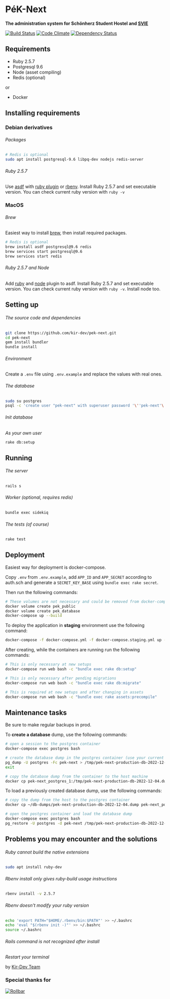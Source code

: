 # PéK-Next

**The administration system for Schönherz Student Hostel and [SVIE](https://svie.hu/)**

[![Build Status](https://travis-ci.org/kir-dev/pek-next.png?branch=master)](https://travis-ci.org/kir-dev/pek-next)
[![Code Climate](https://codeclimate.com/github/kir-dev/pek-next.png)](https://codeclimate.com/github/kir-dev/pek-next)
[![Dependency Status](https://gemnasium.com/kir-dev/pek-next.png)](https://gemnasium.com/kir-dev/pek-next)

## Requirements

- Ruby 2.5.7
- Postgresql 9.6
- Node (asset compiling)
- Redis (optional)

or

- Docker

## Installing requirements

### Debian derivatives

###### Packages

```bash
# Redis is optional
sudo apt install postgresql-9.6 libpq-dev nodejs redis-server
```

###### Ruby 2.5.7

Use [asdf](https://asdf-vm.github.io/asdf/#/core-manage-asdf-vm) with [ruby plugin](https://github.com/asdf-vm/asdf-ruby) or [rbenv](https://github.com/rbenv/rbenv). Install Ruby 2.5.7 and set executable version. You can check current ruby version with `ruby -v`

### MacOS

###### Brew

Easiest way to install [brew](https://brew.sh), then install required packages.

```bash
# Redis is optional
brew install asdf postgresql@9.6 redis
brew services start postgresql@9.6
brew services start redis
```

###### Ruby 2.5.7 and Node

Add [ruby](https://github.com/asdf-vm/asdf-ruby) and [node](https://github.com/asdf-vm/asdf-nodejs) plugin to asdf. Install Ruby 2.5.7 and set executable version. You can check current ruby version with `ruby -v`. Install node too.

## Setting up

###### The source code and dependencies

```bash
git clone https://github.com/kir-dev/pek-next.git
cd pek-next
gem install bundler
bundle install
```

###### Environment

Create a `.env` file using `.env.example` and replace the values with real ones.

###### The database

```bash
sudo su postgres
psql -c 'create user "pek-next" with superuser password '\''pek-next'\'';'
```

###### Init database

_As your own user_

```bash
rake db:setup
```

## Running

###### The server

```bash
rails s
```

###### Worker (optional, requires redis)

```bash
bundle exec sidekiq
```

###### The tests (of course)

```bash
rake test
```

## Deployment

Easiest way for deployment is docker-compose.

Copy `.env` from `.env.example`, add `APP_ID` and `APP_SECRET` according to auth.sch and generate a `SECRET_KEY_BASE` using `bundle exec rake secret`.

Then run the following commands:

```bash
# These volumes are not necessary and could be removed from docker-compose, but a named volume easier to find later on
docker volume create pek_public
docker volume create pek_database
docker-compose up --build
```

To deploy the application in **staging** environment use the following command:

```bash
docker-compose -f docker-compose.yml -f docker-compose.staging.yml up -d --build
```

After creating, while the containers are running run the following commands:

```bash
# This is only necessary at new setups
docker-compose run web bash -c "bundle exec rake db:setup"

# This is only necessary after pending migrations
docker-compose run web bash -c "bundle exec rake db:migrate"

# This is required at new setups and after changing in assets
docker-compose run web bash -c "bundle exec rake assets:precompile"
```

## Maintenance tasks

Be sure to make regular backups in prod.

To **create a database** dump, use the following commands:

```bash
# open a session to the postgres container
docker-compose exec postgres bash

# create the database dump in the postgres container (use your current date),then exit
pg_dump -U postgres -Fc pek-next > /tmp/pek-next-production-db-2022-12-04.dump
exit

# copy the database dump from the container to the host machine
docker cp pek-next_postgres_1:/tmp/pek-next-production-db-2022-12-04.dump ~/db-dumps
```
To load a previously created database dump, use the following commands:
```bash
# copy the dump from the host to the postgres container
docker cp ~/db-dumps/pek-next-production-db-2022-12-04.dump pek-next_postgres_1:/tmp

# open the postgres container and load the database dump 
docker-compose exec postgres bash
pg_restore -U postgres -d pek-next /tmp/pek-next-production-db-2022-12-04.dump
```

## Problems you may encounter and the solutions

###### Ruby cannot build the native extensions

```bash
sudo apt install ruby-dev
```

###### Rbenv install only gives ruby-build usage instructions

```bash
rbenv install -v 2.5.7
```

###### Rbenv doesn't modify your ruby version

```bash
echo 'export PATH="$HOME/.rbenv/bin:$PATH"' >> ~/.bashrc
echo 'eval "$(rbenv init -)"' >> ~/.bashrc
source ~/.bashrc
```

###### Rails command is not recognized after install

_Restart your terminal_

by [Kir-Dev Team](https://kir-dev.sch.bme.hu/)

### Special thanks for

[![Rollbar](public/img/rollbar.png)](https://rollbar.com/)
